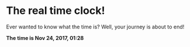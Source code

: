 # The real time clock!

Ever wanted to know what the time is? Well, your journey is about to end!

**The time is Nov 24, 2017, 01:28**